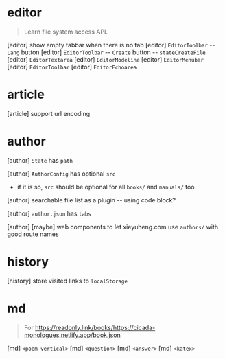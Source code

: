 # editor

> Learn file system access API.

[editor] show empty tabbar when there is no tab
[editor] `EditorToolbar` -- `Lang` button
[editor] `EditorToolbar` -- `Create` button -- `stateCreateFile`
[editor] `EditorTextarea`
[editor] `EditorModeline`
[editor] `EditorMenubar`
[editor] `EditorToolbar`
[editor] `EditorEchoarea`

# article

[article] support url encoding

# author

[author] `State` has `path`

[author] `AuthorConfig` has optional `src`

- if it is so, `src` should be optional for all `books/` and `manuals/` too

[author] searchable file list as a plugin -- using code block?

[author] `author.json` has `tabs`

[author] [maybe] web components to let xieyuheng.com use `authors/` with good route names

# history

[history] store visited links to `localStorage`

# md

> For https://readonly.link/books/https://cicada-monologues.netlify.app/book.json

[md] `<poem-vertical>`
[md] `<question>`
[md] `<answer>`
[md] `<katex>`
